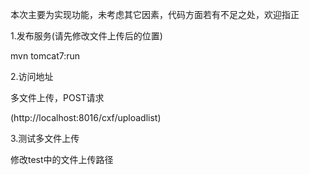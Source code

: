 本次主要为实现功能，未考虑其它因素，代码方面若有不足之处，欢迎指正

1.发布服务(请先修改文件上传后的位置)

mvn tomcat7:run

2.访问地址

多文件上传，POST请求

(http://localhost:8016/cxf/uploadlist)

3.测试多文件上传

 修改test中的文件上传路径
